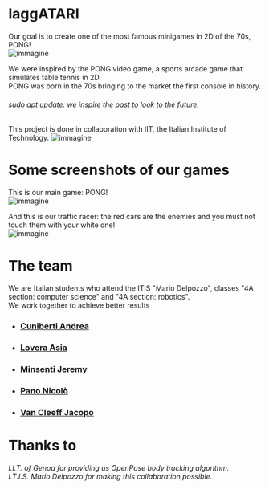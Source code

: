 
# laggATARI
Our goal is to create one of the most famous minigames in 2D of the 70s, 
PONG!<br>
![immagine](https://github.com/AndreaCuni/laggATARI/blob/master/pong.jpg)<br>

We were inspired by the PONG video game, a sports arcade game that simulates table tennis in 2D.<br>
PONG was born in the 70s bringing to the market the first console in history.
###### sudo apt update: we inspire the past to look to the future.
This project is done in collaboration with IIT, the Italian Institute of Technology.
![immagine](https://github.com/AndreaCuni/laggATARI/blob/master/IIT_logo.png)<br>

# Some screenshots of our games
This is our main game: PONG!<br>
![immagine](https://github.com/AndreaCuni/laggATARI/blob/master/Screenshots/pong.jpg)<br>

And this is our traffic racer: the red cars are the enemies and you must not touch them with your white one!<br>
![immagine](https://github.com/AndreaCuni/laggATARI/blob/master/Screenshots/traffic_racer.jpg)<br>
# The team
We are Italian students who attend the ITIS "Mario Delpozzo", classes "4A section: computer science" and "4A section: robotics".<br>
We work together to achieve better results

* ### [Cuniberti Andrea](https://github.com/AndreaCuni)
* ### [Lovera Asia](https://github.com/asialovera95)
* ### [Minsenti Jeremy](https://github.com/MinsentiJeremyCN)
* ### [Pano Nicolò](https://github.com/NicoloPano)
* ### [Van Cleeff Jacopo](https://github.com/jacopovancleeff)



# Thanks to

_I.I.T. of Genoa for providing us OpenPose body tracking algorithm.<br>
I.T.I.S. Mario Delpozzo for making this collaboration possible._
